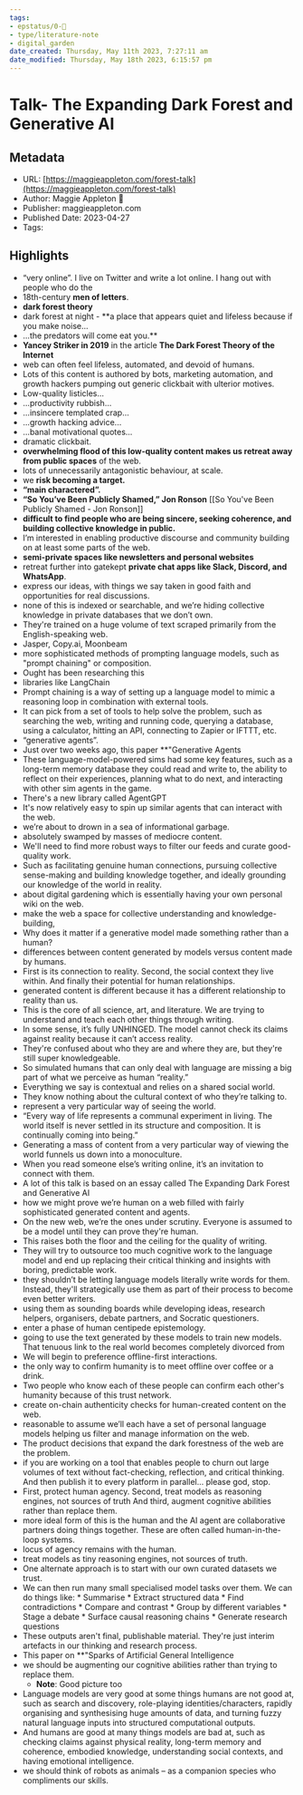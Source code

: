 ```yaml
---
tags: 
- epstatus/0-🌰
- type/literature-note
- digital_garden
date_created: Thursday, May 11th 2023, 7:27:11 am
date_modified: Thursday, May 18th 2023, 6:15:57 pm
---
```

# Talk- The Expanding Dark Forest and Generative AI

## Metadata
* URL: [https://maggieappleton.com/forest-talk](https://maggieappleton.com/forest-talk)
* Author: Maggie Appleton 🧭
* Publisher: maggieappleton.com
* Published Date: 2023-04-27
* Tags: 

## Highlights
* “very online”. I live on Twitter and write a lot online. I hang out with people who do the
* 18th-century **men of letters**.
* **dark forest theory**
* dark forest at night - **a place that appears quiet and lifeless because if you make noise...
* ...the predators will come eat you.**
* **Yancey Striker in 2019** in the article **The Dark Forest Theory of the Internet**
* web can often feel lifeless, automated, and devoid of humans.
* Lots of this content is authored by bots, marketing automation, and growth hackers pumping out generic clickbait with ulterior motives.
* Low-quality listicles...
* ...productivity rubbish...
* ...insincere templated crap...
* ...growth hacking advice...
* ...banal motivational quotes...
* dramatic clickbait.
* **overwhelming flood of this low-quality content makes us retreat away from public spaces** of the web.
* lots of unnecessarily antagonistic behaviour, at scale.
* we **risk becoming a target.**
* **“main charactered”.**
* **“So You’ve Been Publicly Shamed,” Jon Ronson** [[So You've Been Publicly Shamed - Jon Ronson]]
* **difficult to find people who are being sincere, seeking coherence, and building collective knowledge in public.**
* I’m interested in enabling productive discourse and community building on at least some parts of the web.
* **semi-private spaces like newsletters and personal websites**
* retreat further into gatekept **private chat apps like Slack, Discord, and WhatsApp**.
* express our ideas, with things we say taken in good faith and opportunities for real discussions.
* none of this is indexed or searchable, and we’re hiding collective knowledge in private databases that we don’t own.
* They're trained on a huge volume of text scraped primarily from the English-speaking web.
* Jasper, Copy.ai, Moonbeam
* more sophisticated methods of prompting language models, such as "prompt chaining" or composition.
* Ought has been researching this
* libraries like LangChain
* Prompt chaining is a way of setting up a language model to mimic a reasoning loop in combination with external tools.
* It can pick from a set of tools to help solve the problem, such as searching the web, writing and running code, querying a database, using a calculator, hitting an API, connecting to Zapier or IFTTT, etc.
* “generative agents”.
* Just over two weeks ago, this paper **"Generative Agents
* These language-model-powered sims had some key features, such as a long-term memory database they could read and write to, the ability to reflect on their experiences, planning what to do next, and interacting with other sim agents in the game.
* There's a new library called AgentGPT
* It's now relatively easy to spin up similar agents that can interact with the web.
* we’re about to drown in a sea of informational garbage.
* absolutely swamped by masses of mediocre content.
* We'll need to find more robust ways to filter our feeds and curate good-quality work.
* Such as facilitating genuine human connections, pursuing collective sense-making and building knowledge together, and ideally grounding our knowledge of the world in reality.
* about digital gardening which is essentially having your own personal wiki on the web.
* make the web a space for collective understanding and knowledge-building,
* Why does it matter if a generative model made something rather than a human?
* differences between content generated by models versus content made by humans.
* First is its connection to reality. Second, the social context they live within. And finally their potential for human relationships.
* generated content is different because it has a different relationship to reality than us.
* This is the core of all science, art, and literature. We are trying to understand and teach each other things through writing.
* In some sense, it’s fully UNHINGED. The model cannot check its claims against reality because it can’t access reality.
* They're confused about who they are and where they are, but they're still super knowledgeable.
* So simulated humans that can only deal with language are missing a big part of what we perceive as human “reality.”
* Everything we say is contextual and relies on a shared social world.
* They know nothing about the cultural context of who they’re talking to.
* represent a very particular way of seeing the world.
* “Every way of life represents a communal experiment in living. The world itself is never settled in its structure and composition. It is continually coming into being.”
* Generating a mass of content from a very particular way of viewing the world funnels us down into a monoculture.
* When you read someone else’s writing online, it’s an invitation to connect with them.
* A lot of this talk is based on an essay called The Expanding Dark Forest and Generative AI
* how we might prove we’re human on a web filled with fairly sophisticated generated content and agents.
* On the new web, we’re the ones under scrutiny. Everyone is assumed to be a model until they can prove they're human.
* This raises both the floor and the ceiling for the quality of writing.
* They will try to outsource too much cognitive work to the language model and end up replacing their critical thinking and insights with boring, predictable work.
* they shouldn’t be letting language models literally write words for them. Instead, they'll strategically use them as part of their process to become even better writers.
* using them as sounding boards while developing ideas, research helpers, organisers, debate partners, and Socratic questioners.
* enter a phase of human centipede epistemology.
* going to use the text generated by these models to train new models. That tenuous link to the real world becomes completely divorced from
* We will begin to preference offline-first interactions.
* the only way to confirm humanity is to meet offline over coffee or a drink.
* Two people who know each of these people can confirm each other's humanity because of this trust network.
* create on-chain authenticity checks for human-created content on the web.
* reasonable to assume we’ll each have a set of personal language models helping us filter and manage information on the web.
* The product decisions that expand the dark forestness of the web are the problem.
* if you are working on a tool that enables people to churn out large volumes of text without fact-checking, reflection, and critical thinking. And then publish it to every platform in parallel... please god, stop.
* First, protect human agency. Second, treat models as reasoning engines, not sources of truth And third, augment cognitive abilities rather than replace them.
* more ideal form of this is the human and the AI agent are collaborative partners doing things together. These are often called human-in-the-loop systems.
* locus of agency remains with the human.
* treat models as tiny reasoning engines, not sources of truth.
* One alternate approach is to start with our own curated datasets we trust.
* We can then run many small specialised model tasks over them. We can do things like: * Summarise * Extract structured data * Find contradictions * Compare and contrast * Group by different variables * Stage a debate * Surface causal reasoning chains * Generate research questions
* These outputs aren't final, publishable material. They're just interim artefacts in our thinking and research process.
* This paper on **"Sparks of Artificial General Intelligence
* we should be augmenting our cognitive abilities rather than trying to replace them.
  * **Note**: Good picture too
* Language models are very good at some things humans are not good at, such as search and discovery, role-playing identities/characters, rapidly organising and synthesising huge amounts of data, and turning fuzzy natural language inputs into structured computational outputs.
* And humans are good at many things models are bad at, such as checking claims against physical reality, long-term memory and coherence, embodied knowledge, understanding social contexts, and having emotional intelligence.
* we should think of robots as animals – as a companion species who compliments our skills.
